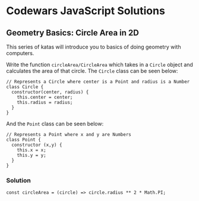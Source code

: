 # Codewars JavaScript Solutions

## Geometry Basics: Circle Area in 2D

This series of katas will introduce you to basics of doing geometry with computers.

Write the function `circleArea/CircleArea` which takes in a `Circle` object and calculates the area of that circle.
The `Circle` class can be seen below:

```
// Represents a Circle where center is a Point and radius is a Number
class Circle {
  constructor(center, radius) {
    this.center = center;
    this.radius = radius;
  }
}
```

And the `Point` class can be seen below:

```
// Represents a Point where x and y are Numbers
class Point {
  constructor (x,y) {
    this.x = x;
    this.y = y;
  }
}
```

### Solution

```
const circleArea = (circle) => circle.radius ** 2 * Math.PI;
```
